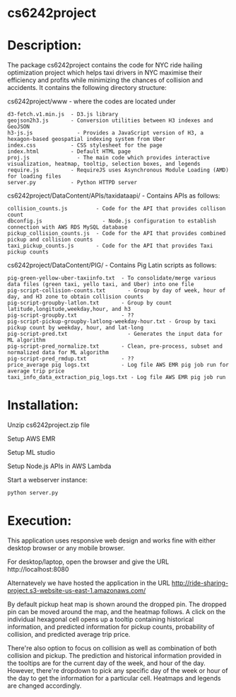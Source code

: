 # cs6242project
# Description:
The package cs6242project contains the code for NYC ride hailing optimization project which helps taxi drivers in NYC maximise their efficiency and profits while minimizing the chances of collision and accidents.
It contains the following directory structure:


cs6242project/www - where the codes are located under


    d3-fetch.v1.min.js 	- D3.js library
    geojson2h3.js 	    - Conversion utilities between H3 indexes and GeoJSON 
    h3-js.js 	          - Provides a JavaScript version of H3, a hexagon-based geospatial indexing system from Uber
    index.css 	        - CSS stylesheet for the page
    index.html 	        - Default HTML page
    proj.js 	          - The main code which provides interactive visualization, heatmap, tooltip, selection boxes, and legends
    require.js 	        - RequireJS uses Asynchronous Module Loading (AMD) for loading files 
    server.py           - Python HTTPD server

cs6242project/DataContent/APIs/taxidataapi/ - Contains APIs as follows:

    collision_counts.js         - Code for the API that provides collison count
    dbconfig.js 	              - Node.js configuration to establish connection with AWS RDS MySQL database
    pickup_collision_counts.js 	- Code for the API that provides combined pickup and collision counts 
    taxi_pickup_counts.js       - Code for the API that provides Taxi pickup counts 
    
cs6242project/DataContent/PIG/ - Contains Pig Latin scripts as follows:

    pig-green-yellow-uber-taxiinfo.txt 	- To consolidate/merge various data files (green taxi, yello taxi, and Uber) into one file
    pig-script-collision-counts.txt 	  - Group by day of week, hour of day, and H3 zone to obtain collision counts
    pig-script-groupby-latlon.txt 	    - Group by count latitude,longitude,weekday,hour, and h3
    pig-script-groupby.txt 	            - ??
    pig-script-pickup-groupby-latlong-weekday-hour.txt - Group by taxi pickup count by weekday, hour, and lat-long
    pig-script-pred.txt 	              - Generates the input data for ML algorithm
    pig-script-pred_normalize.txt       - Clean, pre-process, subset and normalized data for ML algorithm
    pig-script-pred_rmdup.txt 	        - ??
    price_average pig logs.txt 	        - Log file AWS EMR pig job run for average trip price
    taxi_info_data_extraction_pig_logs.txt - Log file AWS EMR pig job run 

# Installation:

Unzip cs6242project.zip file

Setup AWS EMR

Setup ML studio

Setup Node.js APIs in AWS Lambda

Start a webserver instance:

    python server.py
 
# Execution:

This application uses responsive web design and works fine with either desktop browser or any mobile browser.

For desktop/laptop, open the browser and give the URL http://localhost:8080 

Alternatevely we have hosted the application in the URL http://ride-sharing-project.s3-website-us-east-1.amazonaws.com/

By default pickup heat map is shown around the dropped pin. The dropped pin can be moved around the map, and the heatmap follows. 
A click on the individual hexagonal cell opens up a tooltip containing historical information, and predicted information for 
pickup counts, probability of collision, and predicted average trip price. 


There're also option to focus on collision as well as combination of both collision and pickup. The prediction and historical information
provided in the tooltips are for the current day of the week, and hour of the day. However, there're dropdown to pick any specific day
of the week or hour of the day to get the information for a particular cell. Heatmaps and legends are changed accordingly. 

